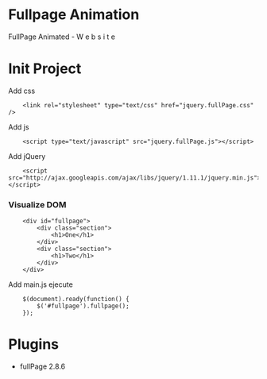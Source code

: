 # Fullpage Animation
FullPage Animated - W e b s i t e

# Init Project

Add css

```
	<link rel="stylesheet" type="text/css" href="jquery.fullPage.css" />
```

Add js

```
	<script type="text/javascript" src="jquery.fullPage.js"></script>
```

Add jQuery

```
	<script src="http://ajax.googleapis.com/ajax/libs/jquery/1.11.1/jquery.min.js"></script>
```

### Visualize DOM

```
	<div id="fullpage">
		<div class="section">
			<h1>One</h1>
		</div>
		<div class="section">
			<h1>Two</h1>
		</div>
	</div>
```

Add main.js ejecute

```
	$(document).ready(function() {
		$('#fullpage').fullpage();
	});
```

# Plugins
* fullPage 2.8.6
